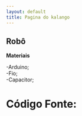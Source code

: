 ```yaml
---
layout: default
title: Pagina do kalango
---
```


 Robô
 --------

**Materiais**

-Arduino; <br>
-Fio; <br>
-Capacitor; <br>

# Código Fonte:
